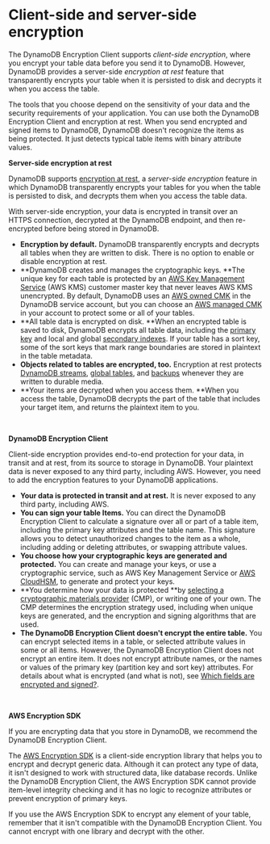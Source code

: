 # Client\-side and server\-side encryption<a name="client-server-side"></a>

The DynamoDB Encryption Client supports *client\-side encryption*, where you encrypt your table data before you send it to DynamoDB\. However, DynamoDB provides a server\-side *encryption at rest* feature that transparently encrypts your table when it is persisted to disk and decrypts it when you access the table\. 

The tools that you choose depend on the sensitivity of your data and the security requirements of your application\. You can use both the DynamoDB Encryption Client and encryption at rest\. When you send encrypted and signed items to DynamoDB, DynamoDB doesn't recognize the items as being protected\. It just detects typical table items with binary attribute values\. 

**Server\-side encryption at rest**

DynamoDB supports [encryption at rest](https://docs.aws.amazon.com/amazondynamodb/latest/developerguide/EncryptionAtRest.html), a *server\-side encryption* feature in which DynamoDB transparently encrypts your tables for you when the table is persisted to disk, and decrypts them when you access the table data\. 

With server\-side encryption, your data is encrypted in transit over an HTTPS connection, decrypted at the DynamoDB endpoint, and then re\-encrypted before being stored in DynamoDB\.
+ **Encryption by default\.** DynamoDB transparently encrypts and decrypts all tables when they are written to disk\. There is no option to enable or disable encryption at rest\. 
+ **DynamoDB creates and manages the cryptographic keys\. **The unique key for each table is protected by an [AWS Key Management Service](https://docs.aws.amazon.com/kms/latest/developerguide/) \(AWS KMS\) customer master key that never leaves AWS KMS unencrypted\. By default, DynamoDB uses an [AWS owned CMK](https://docs.aws.amazon.com/kms/latest/developerguide/concepts.html#aws-owned-cmk) in the DynamoDB service account, but you can choose an [AWS managed CMK](https://docs.aws.amazon.com/kms/latest/developerguide/concepts.html#aws-managed-cmk) in your account to protect some or all of your tables\.
+ **All table data is encrypted on disk\. **When an encrypted table is saved to disk, DynamoDB encrypts all table data, including the [primary key](https://docs.aws.amazon.com/amazondynamodb/latest/developerguide/HowItWorks.CoreComponents.html#HowItWorks.CoreComponents.PrimaryKey) and local and global [secondary indexes](https://docs.aws.amazon.com/amazondynamodb/latest/developerguide/HowItWorks.CoreComponents.html#HowItWorks.CoreComponents.SecondaryIndexes)\. If your table has a sort key, some of the sort keys that mark range boundaries are stored in plaintext in the table metadata\.
+ **Objects related to tables are encrypted, too\.** Encryption at rest protects [DynamoDB streams](https://docs.aws.amazon.com/amazondynamodb/latest/developerguide/Streams.html), [global tables](https://docs.aws.amazon.com/amazondynamodb/latest/developerguide/GlobalTables.html), and [backups](https://docs.aws.amazon.com/amazondynamodb/latest/developerguide/BackupRestore.html) whenever they are written to durable media\.
+ **Your items are decrypted when you access them\. **When you access the table, DynamoDB decrypts the part of the table that includes your target item, and returns the plaintext item to you\.

 

**DynamoDB Encryption Client**

Client\-side encryption provides end\-to\-end protection for your data, in transit and at rest, from its source to storage in DynamoDB\. Your plaintext data is never exposed to any third party, including AWS\. However, you need to add the encryption features to your DynamoDB applications\. 
+ **Your data is protected in transit and at rest\.** It is never exposed to any third party, including AWS\.
+ **You can sign your table Items\.** You can direct the DynamoDB Encryption Client to calculate a signature over all or part of a table item, including the primary key attributes and the table name\. This signature allows you to detect unauthorized changes to the item as a whole, including adding or deleting attributes, or swapping attribute values\.
+ **You choose how your cryptographic keys are generated and protected\.** You can create and manage your keys, or use a cryptographic service, such as AWS Key Management Service or [AWS CloudHSM](https://docs.aws.amazon.com/cloudhsm/latest/userguide/), to generate and protect your keys\.
+ **You determine how your data is protected **by [selecting a cryptographic materials provider](crypto-materials-providers.md) \(CMP\), or writing one of your own\. The CMP determines the encryption strategy used, including when unique keys are generated, and the encryption and signing algorithms that are used\.
+ **The DynamoDB Encryption Client doesn't encrypt the entire table\.** You can encrypt selected items in a table, or selected attribute values in some or all items\. However, the DynamoDB Encryption Client does not encrypt an entire item\. It does not encrypt attribute names, or the names or values of the primary key \(partition key and sort key\) attributes\. For details about what is encrypted \(and what is not\), see [Which fields are encrypted and signed?](encrypted-and-signed.md)\.

 

**AWS Encryption SDK**

If you are encrypting data that you store in DynamoDB, we recommend the DynamoDB Encryption Client\. 

The [AWS Encryption SDK](https://docs.aws.amazon.com/encryption-sdk/latest/developer-guide/) is a client\-side encryption library that helps you to encrypt and decrypt generic data\. Although it can protect any type of data, it isn't designed to work with structured data, like database records\. Unlike the DynamoDB Encryption Client, the AWS Encryption SDK cannot provide item\-level integrity checking and it has no logic to recognize attributes or prevent encryption of primary keys\.

If you use the AWS Encryption SDK to encrypt any element of your table, remember that it isn't compatible with the DynamoDB Encryption Client\. You cannot encrypt with one library and decrypt with the other\.